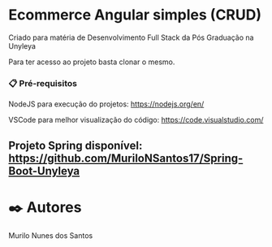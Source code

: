 # Ecommerce Angular simples (CRUD)

Criado para matéria de Desenvolvimento Full Stack da Pós Graduação na Unyleya


Para ter acesso ao projeto basta clonar o mesmo.

### 📋 Pré-requisitos

NodeJS para execução do projetos: https://nodejs.org/en/ 

VSCode para melhor visualização do código: https://code.visualstudio.com/

## Projeto Spring disponível: https://github.com/MuriloNSantos17/Spring-Boot-Unyleya

# ✒️ Autores
Murilo Nunes dos Santos
